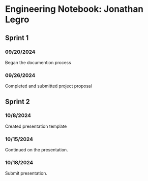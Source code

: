 # Engineering Notebook: Jonathan Legro

## Sprint 1

### 09/20/2024

Began the documention process

### 09/26/2024

Completed and submitted project proposal

## Sprint 2

### 10/8/2024

Created presentation template

### 10/15/2024

Continued on the presentation.

### 10/18/2024

Submit presentation.

